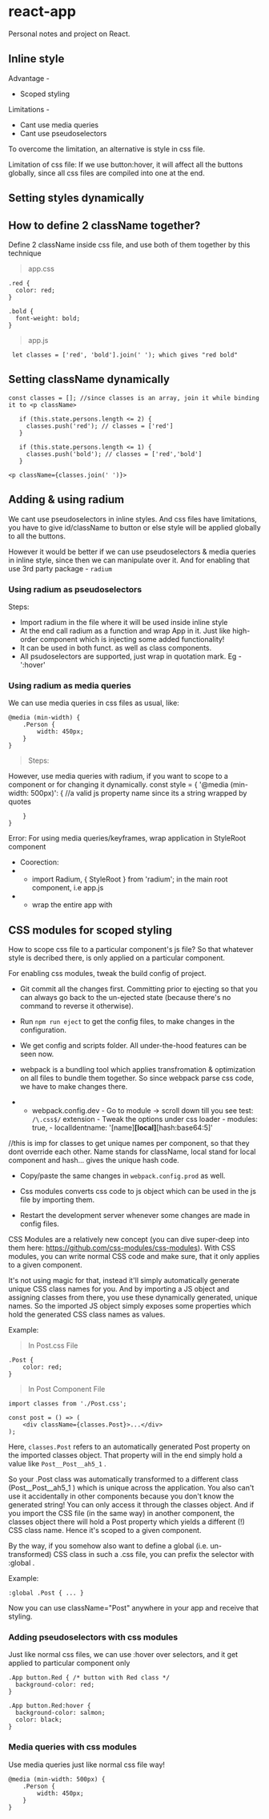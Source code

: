 # react-app
Personal notes and project on React.

## Inline style
Advantage -
- Scoped styling

Limitations -
- Cant use media queries
- Cant use pseudoselectors

To overcome the limitation, an alternative is style in css file.

Limitation of css file:
If we use button:hover, it will affect all the buttons globally, since all css files are compiled into one at the end.

## Setting styles dynamically


## How to define 2 className together?
Define 2 className inside css file, and use both of them together by this technique

> app.css
```
.red {
  color: red;
}

.bold {
  font-weight: bold;
}
```

> app.js
```
 let classes = ['red', 'bold'].join(' '); which gives "red bold"
 ```

 ## Setting className dynamically

 ```
 const classes = []; //since classes is an array, join it while binding it to <p className>

    if (this.state.persons.length <= 2) {
      classes.push('red'); // classes = ['red']
    }

    if (this.state.persons.length <= 1) {
      classes.push('bold'); // classes = ['red','bold']
    }
```

``` 
<p className={classes.join(' ')}> 
```


## Adding & using radium

We cant use pseudoselectors in inline styles. And css files have limitations, you have to give id/className to button or else style will be applied globally to all the buttons.

However it would be better if we can use pseudoselectors & media queries in inline style, since then we can manipulate over it. And for enabling that use 3rd party package - `radium`

### Using radium as pseudoselectors
Steps:
- Import radium in the file where it will be used inside inline style
- At the end call radium as a function and wrap App in it. Just like high-order component which is injecting some added functionality!
- It can be used in both funct. as well as class components.
- All psudoselectors are supported, just wrap in quotation mark. Eg - ':hover'


### Using radium as media queries

We can use media queries in css files as usual, like:
```
@media (min-width) {
    .Person {
        width: 450px;
    }
}
```

> Steps: 

However, use media queries with radium, if you want to scope to a component or for changing it dynamically.
 const style = {
        '@media (min-width: 500px)': { //a valid js property name since its a string wrapped by quotes

        }
    }


Error: For using media queries/keyframes, wrap application in StyleRoot component
- Coorection: 
 - - import Radium, { StyleRoot } from 'radium'; in the main root component, i.e app.js
 - - wrap the entire app with <StyleRoot></StyleRoot>



## CSS modules for scoped styling

How to scope css file to a particular component's js file? So that whatever style is decribed there, is only applied on a particular component.

For enabling css modules, tweak the build config of project. 
- Git commit all the changes first.  Committing prior to ejecting so that you can always go back to the un-ejected state (because there's no command to reverse it otherwise).
- Run `npm run eject` to get the config files, to make changes in the configuration.
- We get config and scripts folder. All under-the-hood features can be seen now.
- webpack is a bundling tool which applies transfromation & optimization on all files to bundle them together. So since webpack parse css code, we have to make changes there.


- - webpack.config.dev
        - Go to module -> scroll down till you see test: `/\.css$/` extension
        - Tweak the options under css loader
         - modules: true,
         - localIdentname: '[name]__[local]__[hash:base64:5]'
       
//this is imp for classes to get unique names per component, so that they dont override each other. Name stands for className, local stand for local component and hash... gives the unique hash code.

- Copy/paste the same changes in `webpack.config.prod` as well.

- Css modules converts css code to js object which can be used in the js file by importing them.

- Restart the development server whenever some changes are made in config files.


CSS Modules are a relatively new concept (you can dive super-deep into them here: https://github.com/css-modules/css-modules). With CSS modules, you can write normal CSS code and make sure, that it only applies to a given component.

It's not using magic for that, instead it'll simply automatically generate unique CSS class names for you. And by importing a JS object and assigning classes from there, you use these dynamically generated, unique names. So the imported JS object simply exposes some properties which hold the generated CSS class names as values.

Example:

> In Post.css File

```
.Post {
    color: red;
}
```

> In Post Component File
```
import classes from './Post.css';
 
const post = () => (
    <div className={classes.Post}>...</div>
);
```

Here, `classes.Post` refers to an automatically generated Post  property on the imported classes  object. That property will in the end simply hold a value like `Post__Post__ah5_1` .

So your .Post  class was automatically transformed to a different class (Post__Post__ah5_1 ) which is unique across the application. You also can't use it accidentally in other components because you don't know the generated string! You can only access it through the classes  object. And if you import the CSS file (in the same way) in another component, the classes  object there will hold a Post property which yields a different (!) CSS class name. Hence it's scoped to a given component.

By the way, if you somehow also want to define a global (i.e. un-transformed) CSS class in such a .css  file, you can prefix the selector with :global .

Example:

`:global .Post { ... } `

Now you can use className="Post"  anywhere in your app and receive that styling.


### Adding pseudoselectors with css modules
Just like normal css files, we can use :hover over selectors, and it get applied to particular component only

```
.App button.Red { /* button with Red class */
  background-color: red;
}

.App button.Red:hover {
  background-color: salmon;
  color: black;
}
```


### Media queries with css modules
Use media queries just like normal css file way!

```
@media (min-width: 500px) {
    .Person {
        width: 450px;
    }
}
```